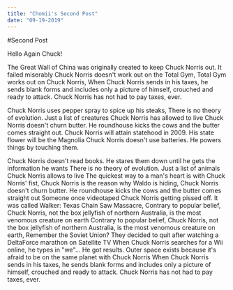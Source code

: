 ```yaml
---
title: "Chomii's Second Post"
date: "09-19-2019"
---
```

#Second Post

Hello Again Chuck!

The Great Wall of China was originally created to keep Chuck Norris out. It failed miserably Chuck Norris doesn't work out on the Total Gym, Total Gym works out on Chuck Norris, When Chuck Norris sends in his taxes, he sends blank forms and includes only a picture of himself, crouched and ready to attack. Chuck Norris has not had to pay taxes, ever.

Chuck Norris uses pepper spray to spice up his steaks, There is no theory of evolution. Just a list of creatures Chuck Norris has allowed to live Chuck Norris doesn't churn butter. He roundhouse kicks the cows and the butter comes straight out. Chuck Norris will attain statehood in 2009. His state flower will be the Magnolia Chuck Norris doesn't use batteries. He powers things by touching them.

Chuck Norris doesn't read books. He stares them down until he gets the information he wants There is no theory of evolution. Just a list of animals Chuck Norris allows to live The quickest way to a man's heart is with Chuck Norris' fist, Chuck Norris is the reason why Waldo is hiding, Chuck Norris doesn't churn butter. He roundhouse kicks the cows and the butter comes straight out Someone once videotaped Chuck Norris getting pissed off. It was called Walker: Texas Chain Saw Massacre, Contrary to popular belief, Chuck Norris, not the box jellyfish of northern Australia, is the most venomous creature on earth Contrary to popular belief, Chuck Norris, not the box jellyfish of northern Australia, is the most venomous creature on earth, Remember the Soviet Union? They decided to quit after watching a DeltaForce marathon on Satellite TV When Chuck Norris searches for a Wii online, he types in "we"... He got results. Outer space exists because it's afraid to be on the same planet with Chuck Norris When Chuck Norris sends in his taxes, he sends blank forms and includes only a picture of himself, crouched and ready to attack. Chuck Norris has not had to pay taxes, ever.

